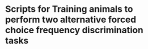 <h1> Scripts for Training animals to perform two alternative forced choice frequency discrimination tasks </h1>